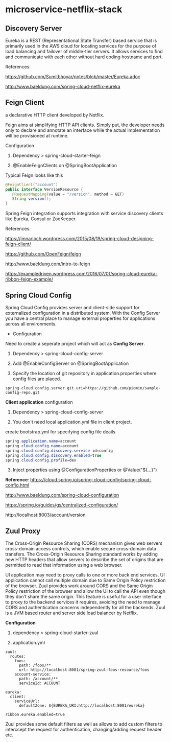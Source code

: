 microservice-netflix-stack
============================

**Discovery Server**
--------------------

Eureka is a REST (Representational State Transfer) based service that is primarily used in the AWS cloud for locating services for the purpose of load balancing and failover of middle-tier servers. It allows services to find and communicate with each other without hard coding hostname and port. 

References: 

https://github.com/Sumitbhoyar/notes/blob/master/Eureka.adoc

http://www.baeldung.com/spring-cloud-netflix-eureka

**Feign Client**
----------------

a declarative HTTP client developed by Netflix.

Feign aims at simplifying HTTP API clients. Simply put, the developer needs only to declare and annotate an interface while the actual implementation will be provisioned at runtime.

Configuration

1. Dependency > spring-cloud-starter-feign

2. @EnableFeignClients on @SpringBootApplication


Typical Feign looks like this
 ```java
@FeignClient("account")
public interface VersionResource {
    @RequestMapping(value = "/version", method = GET)
    String version();
}
 ```
 
Spring Feign integration supports integration with service discovery clients like Eureka, Consul or ZooKeeper.

References:

https://jmnarloch.wordpress.com/2015/08/19/spring-cloud-designing-feign-client/

https://github.com/OpenFeign/feign

http://www.baeldung.com/intro-to-feign

https://exampledriven.wordpress.com/2016/07/01/spring-cloud-eureka-ribbon-feign-example/


**Spring Cloud Config**
-----------------------

Spring Cloud Config provides server and client-side support for externalized configuration in a distributed system. With the Config Server you have a central place to manage external properties for applications across all environments. 

- Configuration

Need to create a seperate project which will act as **Config Server**.

1. Dependency > spring-cloud-config-server

2. Add @EnableConfigServer on @SpringBootApplication

3. Specify the location of git repository in application.properties where config files are placed.

```
spring.cloud.config.server.git.uri=https://github.com/piomin/sample-config-repo.git
```

**Client application** configuration

1. Dependency > spring-cloud-config-server

2. You don't need local application.yml file in client project.

create bootstrap.yml for specifying config file deails

```java
spring.application.name=account
spring.cloud.config.name=account
spring.cloud.config.discovery.service-id=config
spring.cloud.config.discovery.enabled=true
spring.cloud.config.profile=dev
```

3. Inject properties using @ConfigurationProperties or @Value("${…}")

**Reference**: 
https://cloud.spring.io/spring-cloud-config/spring-cloud-config.html

http://www.baeldung.com/spring-cloud-configuration

https://spring.io/guides/gs/centralized-configuration/

http://localhost:8003/account/version

**Zuul Proxy**
--------------

The Cross-Origin Resource Sharing (CORS) mechanism gives web servers cross-domain access controls, which enable secure cross-domain data transfers. The Cross-Origin Resource Sharing standard works by adding new HTTP headers that allow servers to describe the set of origins that are permitted to read that information using a web browser.

UI application may need to proxy calls to one or more back end services. UI application cannot call multiple domain due to Same Origin Policy restriction of the browser.
Zuul provides work around CORS and the Same Origin Policy restriction of the browser and allow the UI to call the API even though they don’t share the same origin. 
This feature is useful for a user interface to proxy to the backend services it requires, avoiding the need to manage CORS and authentication concerns independently for all the backends.
Zuul is a JVM based router and server side load balancer by Netflix.

**Configuration**

1. dependency > spring-cloud-starter-zuul

2. application.yml
```
zuul:
  routes:
    foos:
      path: /foos/**
      url: http://localhost:8081/spring-zuul-foos-resource/foos
    account-service:
      path: /account/**
      serviceId: ACCOUNT
      
eureka:
  client:
    serviceUrl:
      defaultZone: ${EUREKA_URI:http://localhost:8001/eureka}
      
ribbon.eureka.enabled=true
```

Zuul provides some default filters as well as allows to add custom filters to interccept the request for authentication, changing/adding request header etc.



